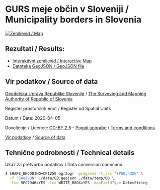 # GURS meje občin v Sloveniji / Municipality borders in Slovenia

[![Zemljevid / Map](preview.jpg)](https://umap.openstreetmap.fr/sl/map/obcine-v-sloveniji_440646)

## Rezultati / Results:

* [Interaktivni zemljevid / Interactive Map](https://umap.openstreetmap.fr/sl/map/obcine-v-sloveniji_440646)
* [Datoteka GeoJSON / GeoJSON file](data/OB.geojson)

## Vir podatkov / Source of data

[Geodetska Uprava Republike Slovenije](https://www.gov.si/drzavni-organi/organi-v-sestavi/geodetska-uprava/) / [The Surveying and Mapping Authority of Republic of Slovenia](https://www.gov.si/en/state-authorities/bodies-within-ministries/surveying-and-mapping-authority/)

Register prostorskih enot / Register od Spatial Units

Datum / Date: 2020-04-05

Dovoljenje / Licence: [CC-BY 2.5](http://creativecommons.org/licenses/by/2.5/si/legalcode) - [Pogoji uporabe](https://www.e-prostor.gov.si/fileadmin/struktura/preberi_me.pdf) / [Terms and conditions](https://www.e-prostor.gov.si/fileadmin/struktura/ANG/General_terms.pdf)

[Vir podatkov](https://egp.gu.gov.si/egp) / [Source of data](https://egp.gu.gov.si/egp/?lang=en)

## Tehnične podrobnosti / Technical details

Ukaz za pretvorbo podatkov / Data conversion command:

```bash
$ SHAPE_ENCODING=CP1250 ogr2ogr -progress -t_srs "EPSG:4326" \
  -f "GeoJSON" ./data/OB.geojson ./data/temp/OB \
  -lco RFC7946=YES -lco WRITE_BBOX=YES -mapFieldType Date=String
```
